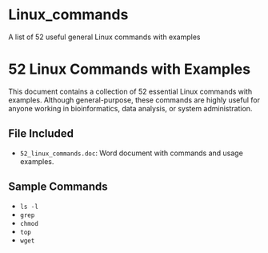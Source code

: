 # Linux_commands
A list of 52 useful general Linux commands with examples
# 52 Linux Commands with Examples

This document contains a collection of 52 essential Linux commands with examples. Although general-purpose, these commands are highly useful for anyone working in bioinformatics, data analysis, or system administration.

## File Included
- `52_linux_commands.doc`: Word document with commands and usage examples.

## Sample Commands
- `ls -l`
- `grep`
- `chmod`
- `top`
- `wget`
